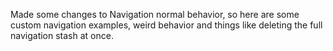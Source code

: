 Made some changes to Navigation normal behavior, so here are some custom navigation examples, weird behavior and things like deleting the full navigation stash at once.
